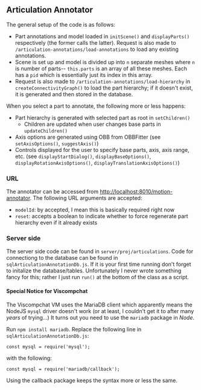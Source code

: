 ## Articulation Annotator

The general setup of the code is as follows:

* Part annotations and model loaded in `initScene()` and `displayParts()` respectively (the former calls the latter). Request is also made to `/articulation-annotations/load-annotations` to load any existing annotations.
* Scene is set up and model is divided up into `n` separate meshes where `n` is number of parts-- `this.parts` is an array of all these meshes. Each has a `pid` which is essentially just its index in this array.
* Request is also made to `/articulation-annotations/load-hierarchy` in `createConnectivityGraph()` to load the part hierarchy; if it doesn't exist, it is generated and then stored in the database.

When you select a part to annotate, the following more or less happens:
* Part hierarchy is generated with selected part as root in `setChildren()`
	* Children are updated when user changes base parts in `updateChildren()`
* Axis options are generated using OBB from OBBFitter (see `setAxisOptions()`, `suggestAxis()`)
* Controls displayed for the user to specify base parts, axis, axis range, etc. (see `displayStartDialog()`, `displayBaseOptions()`, `displayRotationAxisOptions()`, `displayTranslationAxisOptions()`)

### URL

The annotator can be accessed from [http://localhost:8010/motion-annotator](http://localhost:8010/motion-annotator). The following URL arguments are accepted:
* `modelId`: by accepted, I mean this is basically required right now
* `reset`: accepts a boolean to indicate whether to force regenerate part hierarchy even if it already exists

### Server side

The server side code can be found in `server/proj/articulations`.
Code for connectiong to the database can be found in `sqlArticulationAnnotationDb.js`. If it is your first time running don't forget to initalize the database/tables. Unfortunately I never wrote something fancy for this; rather I just run `run()` at the bottom of the class as a script. 

#### Special Notice for Viscompchat
The Viscompchat VM uses the MariaDB client which apparently means the NodeJS `mysql` driver doesn't work (or at least, I couldn't get it to after many _years_ of trying...) It turns out you need to use the `mariadb` package in _Node_.

Run `npm install mariadb`. Replace the following line in `sqlArticulationAnnotationDb.js`:

```const mysql = require('mysql');```

with the following:

```const mysql = require('mariadb/callback');```

Using the callback package keeps the syntax more or less the same.
